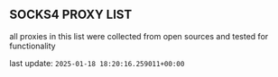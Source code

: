 ## SOCKS4 PROXY LIST

all proxies in this list were collected from open sources and tested for functionality

last update: `2025-01-18 18:20:16.259011+00:00`